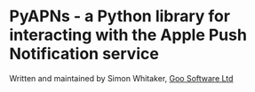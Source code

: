 # PyAPNs - a Python library for interacting with the Apple Push Notification service

Written and maintained by Simon Whitaker, [Goo Software Ltd](http://www.goosoftware.co.uk/) 